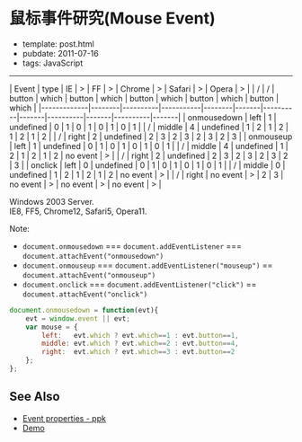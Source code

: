 
# 鼠标事件研究(Mouse Event)

- template: post.html
- pubdate: 2011-07-16
- tags: JavaScript

----


| Event       | type   | IE       | >         | FF     | >     | Chrome   | >     | Safari   | >     | Opera    | >     |
| \/          | \/     | button   | which     | button | which | button   | which | button   | which | button   | which |
|-------------|--------|----------|-----------|--------|-------|----------|-------|----------|-------|----------|-------|
| onmousedown | left   | 1        | undefined | 0      | 1     | 0        | 1     | 0        | 1     | 0        | 1     |
| \/          | middle | 4        | undefined | 1      | 2     | 1        | 2     | 1        | 2     | 1        | 2     |
| \/          | right  | 2        | undefined | 2      | 3     | 2        | 3     | 2        | 3     | 2        | 3     |
| onmouseup   | left   | 1        | undefined | 0      | 1     | 0        | 1     | 0        | 1     | 0        | 1     |
| \/          | middle | 4        | undefined | 1      | 2     | 1        | 2     | 1        | 2     | no event | >     |
| \/          | right  | 2        | undefined | 2      | 3     | 2        | 3     | 2        | 3     | 2        | 3     |
| onclick     | left   | 0        | undefined | 0      | 1     | 0        | 1     | 0        | 1     | 0        | 1     |
| \/          | middle | 0        | undefined | 1      | 2     | 1        | 2     | 1        | 2     | no event | >     |
| \/          | right  | no event | >         | 2      | 3     | no event | >     | no event | >     | no event | >     |

Windows 2003 Server.<br />
IE8, FF5, Chrome12, Safari5, Opera11.

Note:

* `document.onmousedown` === `document.addEventListener` === `document.attachEvent("onmousedown")`
* `document.onmouseup` === `document.addEventListener("mouseup")` == `document.attachEvent("onmouseup")`
* `document.onclick` === `document.addEventListener("click")` == `document.attachEvent("onclick")`

```js
document.onmousedown = function(evt){
    evt = window.event || evt;
    var mouse = {
        left:   evt.which ? evt.which==1 : evt.button==1,
        middle: evt.which ? evt.which==2 : evt.button==4,
        right:  evt.which ? evt.which==3 : evt.button==2
    };
};
```

## See Also

* [Event properties - ppk](http://www.quirksmode.org/js/events_properties.html)
* [Demo](http://hotoo.me/labs/mouse-event.html)
